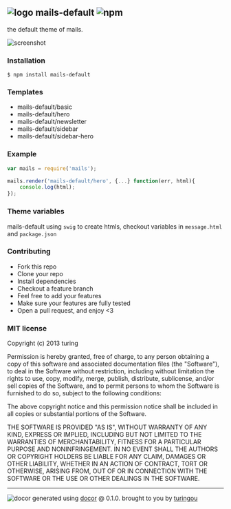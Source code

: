 ## ![logo](http://ww2.sinaimg.cn/large/61ff0de3gw1eajmy0wdikj2014014wea.jpg) mails-default ![npm](https://badge.fury.io/js/mails-default.png)

the default theme of mails.

![screenshot](http://ww2.sinaimg.cn/large/61ff0de3gw1eapg3os39oj20kt0f9q4j.jpg)

### Installation
````
$ npm install mails-default
````

### Templates

- mails-default/basic
- mails-default/hero
- mails-default/newsletter
- mails-default/sidebar
- mails-default/sidebar-hero

### Example
````javascript
var mails = require('mails');

mails.render('mails-default/hero', {...} function(err, html){
    console.log(html);
});
````

### Theme variables

mails-default using `swig` to create htmls, checkout variables in `message.html` and `package.json`

### Contributing
- Fork this repo
- Clone your repo
- Install dependencies
- Checkout a feature branch
- Feel free to add your features
- Make sure your features are fully tested
- Open a pull request, and enjoy <3

### MIT license
Copyright (c) 2013 turing

Permission is hereby granted, free of charge, to any person obtaining a copy
of this software and associated documentation files (the "Software"), to deal
in the Software without restriction, including without limitation the rights
to use, copy, modify, merge, publish, distribute, sublicense, and/or sell
copies of the Software, and to permit persons to whom the Software is
furnished to do so, subject to the following conditions:

The above copyright notice and this permission notice shall be included in
all copies or substantial portions of the Software.

THE SOFTWARE IS PROVIDED "AS IS", WITHOUT WARRANTY OF ANY KIND, EXPRESS OR
IMPLIED, INCLUDING BUT NOT LIMITED TO THE WARRANTIES OF MERCHANTABILITY,
FITNESS FOR A PARTICULAR PURPOSE AND NONINFRINGEMENT. IN NO EVENT SHALL THE
AUTHORS OR COPYRIGHT HOLDERS BE LIABLE FOR ANY CLAIM, DAMAGES OR OTHER
LIABILITY, WHETHER IN AN ACTION OF CONTRACT, TORT OR OTHERWISE, ARISING FROM,
OUT OF OR IN CONNECTION WITH THE SOFTWARE OR THE USE OR OTHER DEALINGS IN
THE SOFTWARE.

---
![docor](https://cdn1.iconfinder.com/data/icons/windows8_icons_iconpharm/26/doctor.png)
generated using [docor](https://github.com/turingou/docor.git) @ 0.1.0. brought to you by [turingou](https://github.com/turingou)